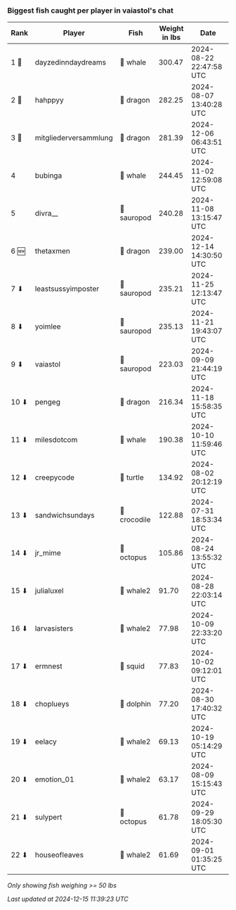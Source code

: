 ### Biggest fish caught per player in vaiastol's chat
| Rank | Player | Fish | Weight in lbs | Date |
|------|--------|-----------|---------|-----|
| 1 🥇  | dayzedinndaydreams | 🐳 whale | 300.47 | 2024-08-22 22:47:58 UTC |
| 2 🥈  | hahppyy | 🐉 dragon | 282.25 | 2024-08-07 13:40:28 UTC |
| 3 🥉  | mitgliederversammlung | 🐉 dragon | 281.39 | 2024-12-06 06:43:51 UTC |
| 4  | bubinga | 🐳 whale | 244.45 | 2024-11-02 12:59:08 UTC |
| 5  | divra__ | 🦕 sauropod | 240.28 | 2024-11-08 13:15:47 UTC |
| 6 🆕 | thetaxmen | 🐉 dragon | 239.00 | 2024-12-14 14:30:50 UTC |
| 7 ⬇ | leastsussyimposter | 🦕 sauropod | 235.21 | 2024-11-25 12:13:47 UTC |
| 8 ⬇ | yoimlee | 🦕 sauropod | 235.13 | 2024-11-21 19:43:07 UTC |
| 9 ⬇ | vaiastol | 🦕 sauropod | 223.03 | 2024-09-09 21:44:19 UTC |
| 10 ⬇ | pengeg | 🐉 dragon | 216.34 | 2024-11-18 15:58:35 UTC |
| 11 ⬇ | milesdotcom | 🐳 whale | 190.38 | 2024-10-10 11:59:46 UTC |
| 12 ⬇ | creepycode | 🐢 turtle | 134.92 | 2024-08-02 20:12:19 UTC |
| 13 ⬇ | sandwichsundays | 🐊 crocodile | 122.88 | 2024-07-31 18:53:34 UTC |
| 14 ⬇ | jr_mime | 🐙 octopus | 105.86 | 2024-08-24 13:55:32 UTC |
| 15 ⬇ | julialuxel | 🐋 whale2 | 91.70 | 2024-08-28 22:03:14 UTC |
| 16 ⬇ | larvasisters | 🐋 whale2 | 77.98 | 2024-10-09 22:33:20 UTC |
| 17 ⬇ | ermnest | 🦑 squid | 77.83 | 2024-10-02 09:12:01 UTC |
| 18 ⬇ | choplueys | 🐬 dolphin | 77.20 | 2024-08-30 17:40:32 UTC |
| 19 ⬇ | eelacy | 🐋 whale2 | 69.13 | 2024-10-19 05:14:29 UTC |
| 20 ⬇ | emotion_01 | 🐋 whale2 | 63.17 | 2024-08-09 15:15:43 UTC |
| 21 ⬇ | sulypert | 🐙 octopus | 61.78 | 2024-09-29 18:05:30 UTC |
| 22 ⬇ | houseofleaves | 🐋 whale2 | 61.69 | 2024-09-01 01:35:25 UTC |

_Only showing fish weighing >= 50 lbs_

_Last updated at 2024-12-15 11:39:23 UTC_